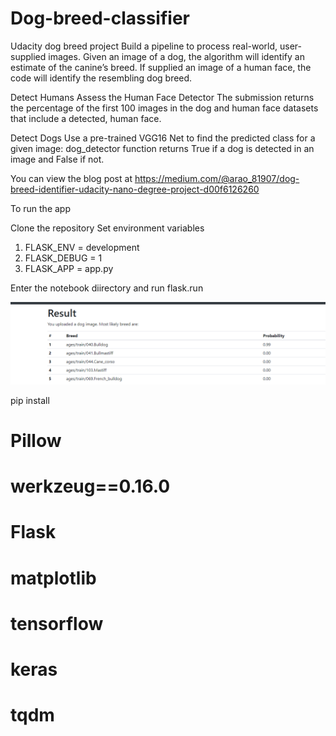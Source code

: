 # Dog-breed-classifier

Udacity dog breed project
Build a pipeline to process real-world, user-supplied images.
Given an image of a dog, the algorithm will identify an estimate of the canine’s breed. If supplied an image of a human face, the code will identify the resembling dog breed.

Detect Humans
Assess the Human Face Detector The submission returns the percentage of the first 100 images in the dog and human face datasets that include a detected, human face.

Detect Dogs
Use a pre-trained VGG16 Net to find the predicted class for a given image: dog_detector function returns True if a dog is detected in an image and False if not.

You can view the blog post at https://medium.com/@arao_81907/dog-breed-identifier-udacity-nano-degree-project-d00f6126260

To run the app

Clone the repository
Set environment variables
1. FLASK_ENV = development
2. FLASK_DEBUG = 1
3. FLASK_APP = app.py

Enter the notebook diirectory and run
flask.run

![Example](notebook/images/example.PNG)

pip install 
# Pillow
# werkzeug==0.16.0
# Flask
# matplotlib
# tensorflow
# keras
# tqdm
